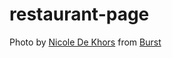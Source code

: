 # restaurant-page

Photo by <a href="https://burst.shopify.com/@ndekhors">Nicole De Khors</a> from <a href="https://burst.shopify.com/">Burst</a>